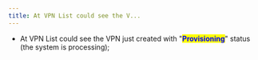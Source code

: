 ```yaml
---
title: At VPN List could see the V...
---
```


* At VPN List could see the VPN just created with "<mark style="color:blue;">**Provisioning**</mark>" status (the system is processing);
